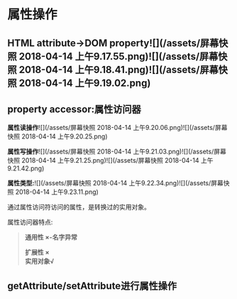 # 属性操作

## HTML attribute→DOM property![](/assets/屏幕快照 2018-04-14 上午9.17.55.png)![](/assets/屏幕快照 2018-04-14 上午9.18.41.png)![](/assets/屏幕快照 2018-04-14 上午9.19.02.png)

## property accessor:属性访问器

**属性读操作**![](/assets/屏幕快照 2018-04-14 上午9.20.06.png)![](/assets/屏幕快照 2018-04-14 上午9.20.25.png)

**属性写操作**![](/assets/屏幕快照 2018-04-14 上午9.21.03.png)![](/assets/屏幕快照 2018-04-14 上午9.21.25.png)![](/assets/屏幕快照 2018-04-14 上午9.21.42.png)

**属性类型:**![](/assets/屏幕快照 2018-04-14 上午9.22.34.png)![](/assets/屏幕快照 2018-04-14 上午9.23.11.png)

通过属性访问符访问的属性，是转换过的实用对象。

属性访问器特点:

> **通用性 ×-名字异常**
>
> **扩展性 ×  
> 实用对象√**

## getAttribute/setAttribute进行属性操作





